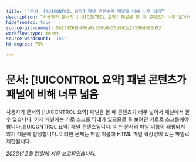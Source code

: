 ```yaml
---
title: '“문서: [!UICONTROL 요약] 패널 콘텐츠가 패널에 비해 너무 넓음”'
description: “사용자가 문서의 [!UICONTROL 요약] 패널을 볼 때 콘텐츠가 너무 넓어서 패널에서 볼 수 없습니다. 이제 패널에는 가로 스크롤 막대가 있으므로 을 보려면 가로로 스크롤해야 합니다. [!UICONTROL 요약] 패널 컨텐츠입니다. 이는 문서의 파일 이름이 래핑되지 않기 때문에 발생합니다. 이러한 문제는 파일 이름에 HTML 파일 확장명이 있는 파일로 제한됩니다.”
hidefromtoc: true
source-git-commit: 9b134268b406a8c590b0c55a9d2a27506db60d52
workflow-type: tm+mt
source-wordcount: '154'
ht-degree: 75%

---
```



# 문서: [!UICONTROL 요약] 패널 콘텐츠가 패널에 비해 너무 넓음

사용자가 문서의 [!UICONTROL 요약] 패널을 볼 때 콘텐츠가 너무 넓어서 패널에서 볼 수 없습니다. 이제 패널에는 가로 스크롤 막대가 있으므로 을 보려면 가로로 스크롤해야 합니다. [!UICONTROL 요약] 패널 컨텐츠입니다. 이는 문서의 파일 이름이 래핑되지 않기 때문에 발생합니다. 이러한 문제는 파일 이름에 HTML 파일 확장명이 있는 파일로 제한됩니다.

_2023년 2월 21일에 처음 보고되었습니다._

